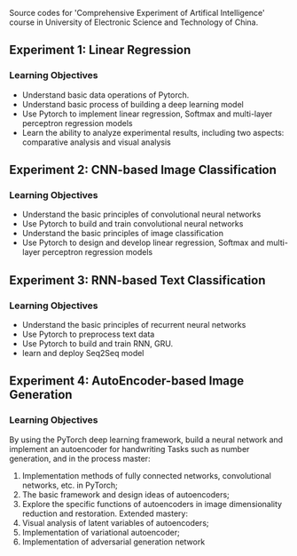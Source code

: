 Source codes for 'Comprehensive Experiment of Artifical Intelligence' course in University of Electronic Science and Technology of China.

## Experiment 1: Linear Regression

### Learning Objectives

- Understand basic data operations of Pytorch.
- Understand basic process of building a deep learning model
- Use Pytorch to implement linear regression, Softmax and multi-layer perceptron regression models
- Learn the ability to analyze experimental results, including two aspects: comparative analysis and visual analysis


## Experiment 2: CNN-based Image Classification

### Learning Objectives

- Understand the basic principles of convolutional neural networks
- Use Pytorch to build and train convolutional neural networks
- Understand the basic principles of image classification
- Use Pytorch to design and develop linear regression, Softmax and multi-layer perceptron regression models


## Experiment 3: RNN-based Text Classification

### Learning Objectives

- Understand the basic principles of recurrent neural networks
- Use Pytorch to preprocess text data
- Use Pytorch to build and train RNN, GRU.
- learn and deploy Seq2Seq model


## Experiment 4: AutoEncoder-based Image Generation

### Learning Objectives

By using the PyTorch deep learning framework, build a neural network and implement an autoencoder for handwriting
Tasks such as number generation, and in the process master:
1) Implementation methods of fully connected networks, convolutional networks, etc. in PyTorch;
2) The basic framework and design ideas of autoencoders;
3) Explore the specific functions of autoencoders in image dimensionality reduction and restoration.
Extended mastery:
1) Visual analysis of latent variables of autoencoders;
2) Implementation of variational autoencoder;
3) Implementation of adversarial generation network